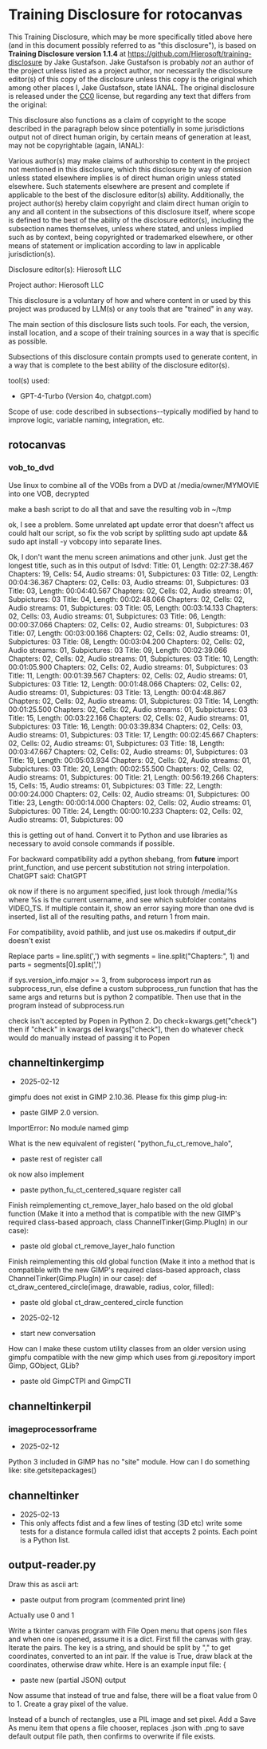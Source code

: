 # Training Disclosure for rotocanvas
This Training Disclosure, which may be more specifically titled above here (and in this document possibly referred to as "this disclosure"), is based on **Training Disclosure version 1.1.4** at https://github.com/Hierosoft/training-disclosure by Jake Gustafson. Jake Gustafson is probably *not* an author of the project unless listed as a project author, nor necessarily the disclosure editor(s) of this copy of the disclosure unless this copy is the original which among other places I, Jake Gustafson, state IANAL. The original disclosure is released under the [CC0](https://creativecommons.org/public-domain/cc0/) license, but regarding any text that differs from the original:

This disclosure also functions as a claim of copyright to the scope described in the paragraph below since potentially in some jurisdictions output not of direct human origin, by certain means of generation at least, may not be copyrightable (again, IANAL):

Various author(s) may make claims of authorship to content in the project not mentioned in this disclosure, which this disclosure by way of omission unless stated elsewhere implies is of direct human origin unless stated elsewhere. Such statements elsewhere are present and complete if applicable to the best of the disclosure editor(s) ability. Additionally, the project author(s) hereby claim copyright and claim direct human origin to any and all content in the subsections of this disclosure itself, where scope is defined to the best of the ability of the disclosure editor(s), including the subsection names themselves, unless where stated, and unless implied such as by context, being copyrighted or trademarked elsewhere, or other means of statement or implication according to law in applicable jurisdiction(s).

Disclosure editor(s): Hierosoft LLC

Project author: Hierosoft LLC

This disclosure is a voluntary of how and where content in or used by this project was produced by LLM(s) or any tools that are "trained" in any way.

The main section of this disclosure lists such tools. For each, the version, install location, and a scope of their training sources in a way that is specific as possible.

Subsections of this disclosure contain prompts used to generate content, in a way that is complete to the best ability of the disclosure editor(s).

tool(s) used:
- GPT-4-Turbo (Version 4o, chatgpt.com)

Scope of use: code described in subsections--typically modified by hand to improve logic, variable naming, integration, etc.

## rotocanvas
### vob_to_dvd
Use linux to combine all of the VOBs from a DVD at /media/owner/MYMOVIE into one VOB, decrypted

make a bash script to do all that and save the resulting vob in ~/tmp

ok, I see a problem. Some unrelated apt update error that doesn't affect us could halt our script, so fix the vob script by splitting sudo apt update && sudo apt install -y vobcopy into separate lines.

Ok, I don't want the menu screen animations and other junk. Just get the longest title, such as in this output of lsdvd: Title: 01, Length: 02:27:38.467 Chapters: 19, Cells: 54, Audio streams: 01, Subpictures: 03
Title: 02, Length: 00:04:36.367 Chapters: 02, Cells: 03, Audio streams: 01, Subpictures: 03
Title: 03, Length: 00:04:40.567 Chapters: 02, Cells: 02, Audio streams: 01, Subpictures: 03
Title: 04, Length: 00:02:48.066 Chapters: 02, Cells: 02, Audio streams: 01, Subpictures: 03
Title: 05, Length: 00:03:14.133 Chapters: 02, Cells: 03, Audio streams: 01, Subpictures: 03
Title: 06, Length: 00:00:37.066 Chapters: 02, Cells: 02, Audio streams: 01, Subpictures: 03
Title: 07, Length: 00:03:00.166 Chapters: 02, Cells: 02, Audio streams: 01, Subpictures: 03
Title: 08, Length: 00:03:04.200 Chapters: 02, Cells: 02, Audio streams: 01, Subpictures: 03
Title: 09, Length: 00:02:39.066 Chapters: 02, Cells: 02, Audio streams: 01, Subpictures: 03
Title: 10, Length: 00:01:05.900 Chapters: 02, Cells: 02, Audio streams: 01, Subpictures: 03
Title: 11, Length: 00:01:39.567 Chapters: 02, Cells: 02, Audio streams: 01, Subpictures: 03
Title: 12, Length: 00:01:48.066 Chapters: 02, Cells: 02, Audio streams: 01, Subpictures: 03
Title: 13, Length: 00:04:48.867 Chapters: 02, Cells: 02, Audio streams: 01, Subpictures: 03
Title: 14, Length: 00:01:25.500 Chapters: 02, Cells: 02, Audio streams: 01, Subpictures: 03
Title: 15, Length: 00:03:22.166 Chapters: 02, Cells: 02, Audio streams: 01, Subpictures: 03
Title: 16, Length: 00:03:39.834 Chapters: 02, Cells: 03, Audio streams: 01, Subpictures: 03
Title: 17, Length: 00:02:45.667 Chapters: 02, Cells: 02, Audio streams: 01, Subpictures: 03
Title: 18, Length: 00:03:47.667 Chapters: 02, Cells: 02, Audio streams: 01, Subpictures: 03
Title: 19, Length: 00:05:03.934 Chapters: 02, Cells: 02, Audio streams: 01, Subpictures: 03
Title: 20, Length: 00:02:55.500 Chapters: 02, Cells: 02, Audio streams: 01, Subpictures: 00
Title: 21, Length: 00:56:19.266 Chapters: 15, Cells: 15, Audio streams: 01, Subpictures: 03
Title: 22, Length: 00:00:24.000 Chapters: 02, Cells: 02, Audio streams: 01, Subpictures: 00
Title: 23, Length: 00:00:14.000 Chapters: 02, Cells: 02, Audio streams: 01, Subpictures: 00
Title: 24, Length: 00:00:10.233 Chapters: 02, Cells: 02, Audio streams: 01, Subpictures: 00

this is getting out of hand. Convert it to Python and use libraries as necessary to avoid console commands if possible.

For backward compatibility add a python shebang, from __future__ import print_function, and use percent substitution not string interpolation.
ChatGPT said:
ChatGPT

ok now if there is no argument specified, just look through /media/%s where %s is the current username, and see which subfolder contains VIDEO_TS. If multiple contain it, show an error saying more than one dvd is inserted, list all of the resulting paths, and return 1 from main.

For compatibility, avoid pathlib, and just use os.makedirs if output_dir doesn't exist

Replace parts = line.split(',') with segments = line.split("Chapters:", 1) and parts = segments[0].split(',')

if sys.version_info.major >= 3, from subprocess import run as subprocess_run, else define a custom subprocess_run function that has the same args and returns but is python 2 compatible. Then use that in the program instead of subprocess.run

check isn't accepted by Popen in Python 2. Do check=kwargs.get("check") then if "check" in kwargs del kwargs["check"], then do whatever check would do manually instead of passing it to Popen

## channeltinkergimp
- 2025-02-12

gimpfu does not exist in GIMP 2.10.36. Please fix this gimp plug-in:

- paste GIMP 2.0 version.

ImportError: No module named gimp

What is the new equivalent of register(
    "python_fu_ct_remove_halo",
- paste rest of register call

ok now also implement

- paste python_fu_ct_centered_square register call

Finish reimplementing ct_remove_layer_halo based on the old global function (Make it into a method that is compatible with the new GIMP's required class-based approach, class ChannelTinker(Gimp.PlugIn) in our case):

- paste old global ct_remove_layer_halo function

Finish reimplementing this old global function (Make it into a method that is compatible with the new GIMP's required class-based approach, class ChannelTinker(Gimp.PlugIn) in our case):
def ct_draw_centered_circle(image, drawable, radius, color, filled):

- paste old global ct_draw_centered_circle function

- 2025-02-12

- start new conversation

How can I make these custom utility classes from an older version using gimpfu compatible with the new gimp which uses from gi.repository import Gimp, GObject, GLib?

- paste old GimpCTPI and GimpCTI

## channeltinkerpil
### imageprocessorframe
- 2025-02-12

Python 3 included in GIMP has no "site" module. How can I do something like: site.getsitepackages()

## channeltinker
- 2025-02-13
- This only affects fdist and a few lines of testing (3D etc)
write some tests for a distance formula called idist that accepts 2 points. Each point is a Python list.

## output-reader.py
Draw this as ascii art:

- paste output from program (commented print line)

Actually use 0 and 1

Write a tkinter canvas program with File Open menu that opens json files and when one is opened, assume it is a dict. First fill the canvas with gray. Iterate the pairs. The key is a string, and should be split by "," to get coordinates, converted to an int pair. If the value is True, draw black at the coordinates, otherwise draw white. Here is an example input file: {

- paste new (partial JSON) output

Now assume that instead of true and false, there will be a float value from 0 to 1. Create a gray pixel of the value.

Instead of a bunch of rectangles, use a PIL image and set pixel. Add a Save As menu item that opens a file chooser, replaces .json with .png to save default output file path, then confirms to overwrite if file exists.